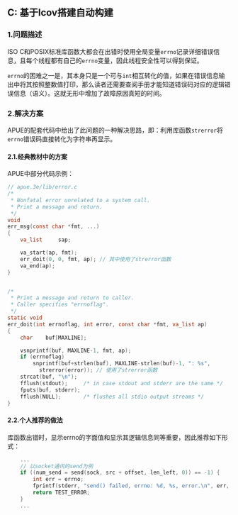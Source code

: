 ## C: 基于lcov搭建自动构建


### 1.问题描述

ISO C和POSIX标准库函数大都会在出错时使用全局变量`errno`记录详细错误信息，且每个线程都有自己的`errno`变量，因此线程安全性可以得到保证。

`errno`的困难之一是，其本身只是一个可与`int`相互转化的值，如果在错误信息输出中将其按照整数值打印，那么读者还需要查阅手册才能知道错误码对应的逻辑错误信息（语义）。这就无形中增加了故障原因真短的时间。

### 2.解决方案

APUE的配套代码中给出了此问题的一种解决思路，即：利用库函数`strerror`将`errno`错误码直接转化为字符串再显示。

#### 2.1.经典教材中的方案

APUE中部分代码示例：

```c
// apue.3e/lib/error.c
/*
 * Nonfatal error unrelated to a system call.
 * Print a message and return.
 */
void
err_msg(const char *fmt, ...)
{
	va_list		sap;

	va_start(ap, fmt);
	err_doit(0, 0, fmt, ap); // 其中使用了strerror函数
	va_end(ap);
}


/*
 * Print a message and return to caller.
 * Caller specifies "errnoflag".
 */
static void
err_doit(int errnoflag, int error, const char *fmt, va_list ap)
{
	char	buf[MAXLINE];

	vsnprintf(buf, MAXLINE-1, fmt, ap);
	if (errnoflag)
		snprintf(buf+strlen(buf), MAXLINE-strlen(buf)-1, ": %s",
		  strerror(error)); // 使用了strerror函数
	strcat(buf, "\n");
	fflush(stdout);		/* in case stdout and stderr are the same */
	fputs(buf, stderr);
	fflush(NULL);		/* flushes all stdio output streams */
}
```

#### 2.2.个人推荐的做法

库函数出错时，显示errno的字面值和显示其逻辑信息同等重要，因此推荐如下形式：

```c
    ...
    // 以socket通讯的send为例
    if ((num_send = send(sock, src + offset, len_left, 0)) == -1) {
        int err = errno;
        fprintf(stderr, "send() failed, errno: %d, %s, error.\n", err, strerror(err));
        return TEST_ERROR;
    }
    ...
```